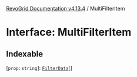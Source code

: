 [RevoGrid Documentation v4.13.4](README.md) / MultiFilterItem

# Interface: MultiFilterItem

## Indexable

 \[`prop`: `string`\]: [`FilterData`](Interface.FilterData.md)[]
